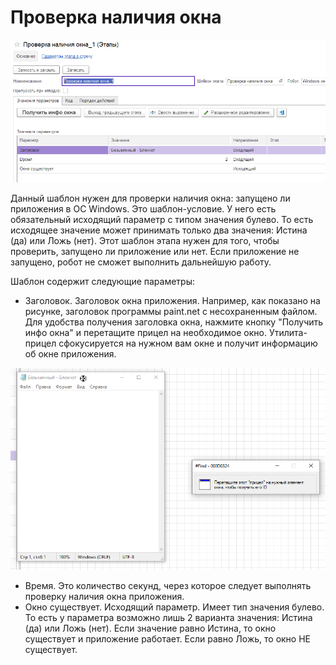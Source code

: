 # Проверка наличия окна

![](<../../../../.gitbook/assets/Проверка наличия окна.png>)

Данный шаблон нужен для проверки наличия окна: запущено ли приложения в ОС Windows. Это шаблон-условие. У него есть обязательный исходящий параметр с типом значения булево. То есть исходящее значение может принимать только два значения: Истина (да) или Ложь (нет). Этот шаблон этапа нужен для того, чтобы проверить, запущено ли приложение или нет. Если приложение не запущено, робот не сможет выполнить дальнейшую работу.

&#x20;Шаблон содержит следующие параметры:

* Заголовок. Заголовок окна приложения. Например, как показано на рисунке, заголовок программы paint.net с несохраненным файлом. Для удобства получения заголовка окна, нажмите кнопку "Получить инфо окна" и перетащите прицел на необходимое окно. Утилита-прицел сфокусируется на нужном вам окне и получит информацию об окне приложения.

![](<../../../../.gitbook/assets/Активировать окно 2.png>)

* Время. Это количество секунд, через которое следует выполнять проверку наличия окна приложения.
* Окно существует. Исходящий параметр. Имеет тип значения булево. То есть у параметра возможно лишь 2 варианта значения: Истина (да) или Ложь (нет). Если значение равно Истина, то окно существует и приложение работает. Если равно Ложь, то окно НЕ существует.
